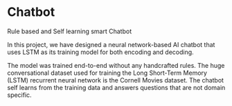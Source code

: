 # Chatbot
Rule based and Self learning smart Chatbot

In this project, we have designed a neural network-based AI chatbot that uses LSTM as its training model for both
encoding and decoding.

The model was trained end-to-end without any handcrafted rules. The huge conversational dataset used for training the
Long Short-Term Memory (LSTM) recurrent neural network is the Cornell Movies dataset. The chatbot self learns from
the training data and answers questions that are not domain specific.
